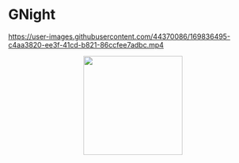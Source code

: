 # GNight

<!-- <img width="1881" alt="" src="https://user-images.githubusercontent.com/44370086/169789946-d49b6266-26f6-4e99-93b1-39dca72abfd0.png"> -->
https://user-images.githubusercontent.com/44370086/169836495-c4aa3820-ee3f-41cd-b821-86ccfee7adbc.mp4
<div align="center"><img width="200" alt="" src="https://user-images.githubusercontent.com/44370086/169789967-fb27405b-325e-4d6d-90b6-7e21cd5b6dd7.png"></div>
